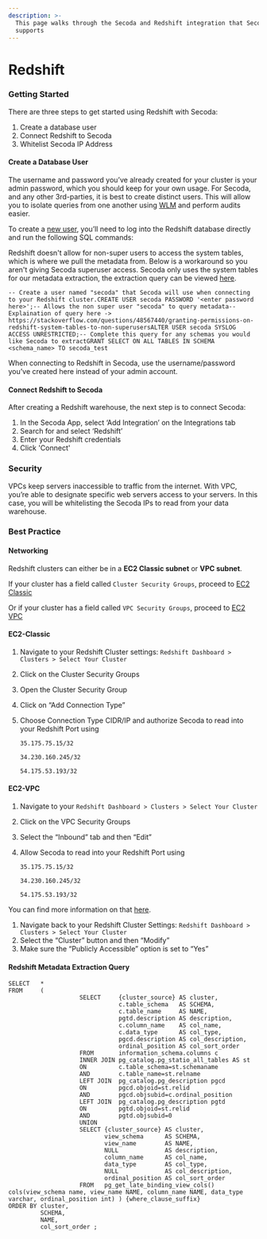 ```yaml
---
description: >-
  This page walks through the Secoda and Redshift integration that Secoda
  supports
---
```


# Redshift

### **Getting Started** <a href="#h_f363077fb9" id="h_f363077fb9"></a>

There are three steps to get started using Redshift with Secoda:

1. Create a database user
2. Connect Redshift to Secoda
3. Whitelist Secoda IP Address

#### **Create a Database User** <a href="#h_b3c3711b1d" id="h_b3c3711b1d"></a>

The username and password you’ve already created for your cluster is your admin password, which you should keep for your own usage. For Secoda, and any other 3rd-parties, it is best to create distinct users. This will allow you to isolate queries from one another using [WLM](http://docs.aws.amazon.com/redshift/latest/dg/c\_workload\_mngmt\_classification.html) and perform audits easier.

To create a [new user](http://docs.aws.amazon.com/redshift/latest/dg/r\_Users.html), you’ll need to log into the Redshift database directly and run the following SQL commands:

Redshift doesn't allow for non-super users to access the system tables, which is where we pull the metadata from. Below is a workaround so you aren't giving Secoda superuser access. Secoda only uses the system tables for our metadata extraction, the extraction query can be viewed [here](https://www.notion.so/Redshift-4a22df9ed18b4a6cb35eefd418f65727).

```
-- Create a user named "secoda" that Secoda will use when connecting to your Redshift cluster.CREATE USER secoda PASSWORD '<enter password here>';-- Allows the non super user "secoda" to query metadata-- Explaination of query here -> https://stackoverflow.com/questions/48567440/granting-permissions-on-redshift-system-tables-to-non-superusersALTER USER secoda SYSLOG ACCESS UNRESTRICTED;-- Complete this query for any schemas you would like Secoda to extractGRANT SELECT ON ALL TABLES IN SCHEMA <schema_name> TO secoda_test
```

When connecting to Redshift in Secoda, use the username/password you’ve created here instead of your admin account.

#### **Connect Redshift to Secoda** <a href="#h_53d550377e" id="h_53d550377e"></a>

After creating a Redshift warehouse, the next step is to connect Secoda:

1. In the Secoda App, select ‘Add Integration’ on the Integrations tab
2. Search for and select ‘Redshift’
3. Enter your Redshift credentials
4. Click 'Connect'

### **Security** <a href="#h_317efbf748" id="h_317efbf748"></a>

VPCs keep servers inaccessible to traffic from the internet. With VPC, you’re able to designate specific web servers access to your servers. In this case, you will be whitelisting the Secoda IPs to read from your data warehouse.

### **Best Practice** <a href="#h_61b5b414fd" id="h_61b5b414fd"></a>

#### **Networking** <a href="#h_88c5c0ac60" id="h_88c5c0ac60"></a>

Redshift clusters can either be in a **EC2 Classic subnet** or **VPC subnet**.

If your cluster has a field called `Cluster Security Groups`, proceed to [EC2 Classic](https://docs/connections/storage/catalog/redshift/#ec2-classic)

Or if your cluster has a field called `VPC Security Groups`, proceed to [EC2 VPC](https://segment.com/docs/connections/storage/catalog/redshift/#ec2-vpc)

#### **EC2-Classic** <a href="#h_3664c35de1" id="h_3664c35de1"></a>

1. Navigate to your Redshift Cluster settings: `Redshift Dashboard > Clusters > Select Your Cluster`
2. Click on the Cluster Security Groups
3. Open the Cluster Security Group
4. Click on “Add Connection Type”
5.  Choose Connection Type CIDR/IP and authorize Secoda to read into your Redshift Port using

    `35.175.75.15/32`

    `34.230.160.245/32`

    `54.175.53.193/32`

#### **EC2-VPC** <a href="#h_74f90aa17e" id="h_74f90aa17e"></a>

1. Navigate to your `Redshift Dashboard > Clusters > Select Your Cluster`
2. Click on the VPC Security Groups
3. Select the “Inbound” tab and then “Edit”
4.  Allow Secoda to read into your Redshift Port using

    `35.175.75.15/32`

    `34.230.160.245/32`

    `54.175.53.193/32`

You can find more information on that [here](http://docs.aws.amazon.com/redshift/latest/mgmt/managing-clusters-vpc.html).

1. Navigate back to your Redshift Cluster Settings: `Redshift Dashboard > Clusters > Select Your Cluster`
2. Select the “Cluster” button and then “Modify”
3. Make sure the “Publicly Accessible” option is set to “Yes”

#### Redshift Metadata Extraction Query <a href="#h_8ec7d234fc" id="h_8ec7d234fc"></a>

```
SELECT   *
FROM     (
                    SELECT     {cluster_source} AS cluster,
                               c.table_schema   AS SCHEMA,
                               c.table_name     AS NAME,
                               pgtd.description AS description,
                               c.column_name    AS col_name,
                               c.data_type      AS col_type,
                               pgcd.description AS col_description,
                               ordinal_position AS col_sort_order
                    FROM       information_schema.columns c
                    INNER JOIN pg_catalog.pg_statio_all_tables AS st
                    ON         c.table_schema=st.schemaname
                    AND        c.table_name=st.relname
                    LEFT JOIN  pg_catalog.pg_description pgcd
                    ON         pgcd.objoid=st.relid
                    AND        pgcd.objsubid=c.ordinal_position
                    LEFT JOIN  pg_catalog.pg_description pgtd
                    ON         pgtd.objoid=st.relid
                    AND        pgtd.objsubid=0
                    UNION
                    SELECT {cluster_source} AS cluster,
                           view_schema      AS SCHEMA,
                           view_name        AS NAME,
                           NULL             AS description,
                           column_name      AS col_name,
                           data_type        AS col_type,
                           NULL             AS col_description,
                           ordinal_position AS col_sort_order
                    FROM   pg_get_late_binding_view_cols() cols(view_schema name, view_name NAME, column_name NAME, data_type varchar, ordinal_position int) ) {where_clause_suffix}
ORDER BY cluster,
         SCHEMA,
         NAME,
         col_sort_order ;
```
